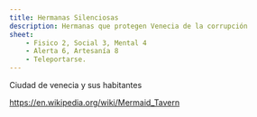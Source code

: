 ```yaml
---
title: Hermanas Silenciosas
description: Hermanas que protegen Venecia de la corrupción 
sheet:
    - Fisico 2, Social 3, Mental 4
    - Alerta 6, Artesanía 8
    - Teleportarse.
---
```


Ciudad de venecia y sus habitantes


https://en.wikipedia.org/wiki/Mermaid_Tavern
